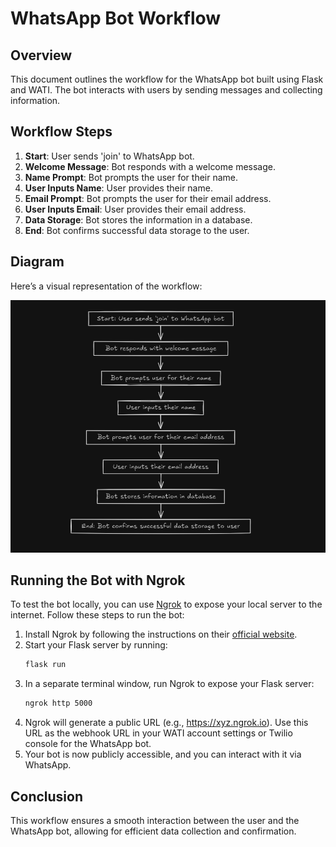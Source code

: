 # WhatsApp Bot Workflow

## Overview

This document outlines the workflow for the WhatsApp bot built using Flask and WATI. The bot interacts with users by sending messages and collecting information.

## Workflow Steps

1. **Start**: User sends 'join' to WhatsApp bot.
2. **Welcome Message**: Bot responds with a welcome message.
3. **Name Prompt**: Bot prompts the user for their name.
4. **User Inputs Name**: User provides their name.
5. **Email Prompt**: Bot prompts the user for their email address.
6. **User Inputs Email**: User provides their email address.
7. **Data Storage**: Bot stores the information in a database.
8. **End**: Bot confirms successful data storage to the user.

## Diagram

Here’s a visual representation of the workflow:

![WhatsApp Bot Workflow Diagram](images/whatsapp_bot_workflow.png)

## Running the Bot with Ngrok

To test the bot locally, you can use [Ngrok](https://ngrok.com/) to expose your local server to the internet. Follow these steps to run the bot:

1. Install Ngrok by following the instructions on their [official website](https://ngrok.com/download).
2. Start your Flask server by running:
   ```bash
   flask run
   ```
3. In a separate terminal window, run Ngrok to expose your Flask server:
   ```bash
   ngrok http 5000
   ```
4. Ngrok will generate a public URL (e.g., https://xyz.ngrok.io). Use this URL as the webhook URL in your WATI     account settings or Twilio console for the WhatsApp bot.
5. Your bot is now publicly accessible, and you can interact with it via WhatsApp.


## Conclusion

This workflow ensures a smooth interaction between the user and the WhatsApp bot, allowing for efficient data collection and confirmation.


